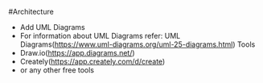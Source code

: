 #Architecture
  * Add UML Diagrams
  * For information about UML Diagrams refer: UML Diagrams(https://www.uml-diagrams.org/uml-25-diagrams.html)
Tools
  * Draw.io(https://app.diagrams.net/)
  * Creately(https://app.creately.com/d/create)
  * or any other free tools
